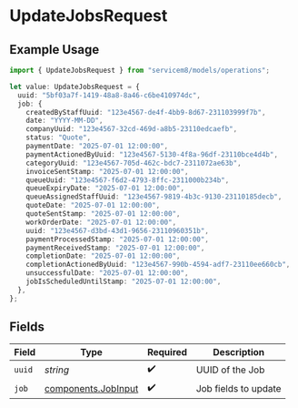# UpdateJobsRequest

## Example Usage

```typescript
import { UpdateJobsRequest } from "servicem8/models/operations";

let value: UpdateJobsRequest = {
  uuid: "5bf03a7f-1419-48a8-8a46-c6be410974dc",
  job: {
    createdByStaffUuid: "123e4567-de4f-4bb9-8d67-231103999f7b",
    date: "YYYY-MM-DD",
    companyUuid: "123e4567-32cd-469d-a8b5-23110edcaefb",
    status: "Quote",
    paymentDate: "2025-07-01 12:00:00",
    paymentActionedByUuid: "123e4567-5130-4f8a-96df-23110bce4d4b",
    categoryUuid: "123e4567-705d-462c-bdc7-2311072ae63b",
    invoiceSentStamp: "2025-07-01 12:00:00",
    queueUuid: "123e4567-f6d2-4793-8ffc-2311000b234b",
    queueExpiryDate: "2025-07-01 12:00:00",
    queueAssignedStaffUuid: "123e4567-9819-4b3c-9130-23110185decb",
    quoteDate: "2025-07-01 12:00:00",
    quoteSentStamp: "2025-07-01 12:00:00",
    workOrderDate: "2025-07-01 12:00:00",
    uuid: "123e4567-d3bd-43d1-9656-23110960351b",
    paymentProcessedStamp: "2025-07-01 12:00:00",
    paymentReceivedStamp: "2025-07-01 12:00:00",
    completionDate: "2025-07-01 12:00:00",
    completionActionedByUuid: "123e4567-990b-4594-adf7-23110ee660cb",
    unsuccessfulDate: "2025-07-01 12:00:00",
    jobIsScheduledUntilStamp: "2025-07-01 12:00:00",
  },
};
```

## Fields

| Field                                                      | Type                                                       | Required                                                   | Description                                                |
| ---------------------------------------------------------- | ---------------------------------------------------------- | ---------------------------------------------------------- | ---------------------------------------------------------- |
| `uuid`                                                     | *string*                                                   | :heavy_check_mark:                                         | UUID of the Job                                            |
| `job`                                                      | [components.JobInput](../../models/components/jobinput.md) | :heavy_check_mark:                                         | Job fields to update                                       |